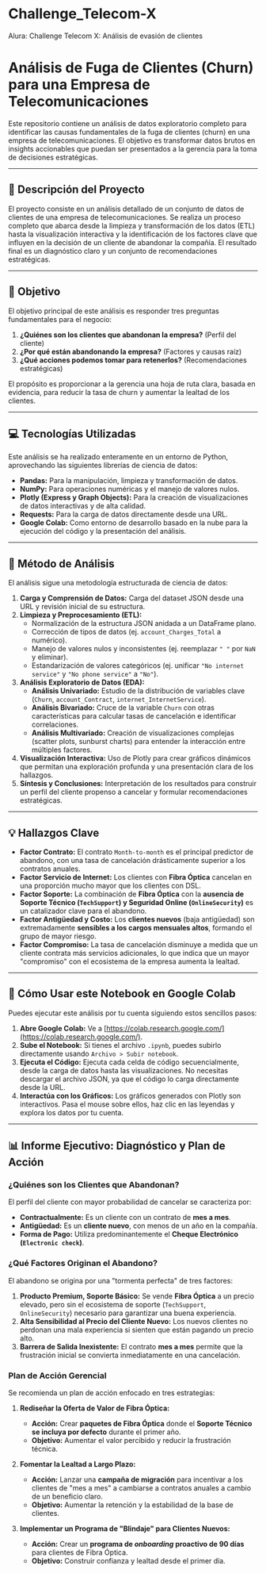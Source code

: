 # Challenge_Telecom-X
Alura: Challenge Telecom X: Análisis de evasión de clientes 
# Análisis de Fuga de Clientes (Churn) para una Empresa de Telecomunicaciones

Este repositorio contiene un análisis de datos exploratorio completo para identificar las causas fundamentales de la fuga de clientes (churn) en una empresa de telecomunicaciones. El objetivo es transformar datos brutos en insights accionables que puedan ser presentados a la gerencia para la toma de decisiones estratégicas.

---

## 📝 Descripción del Proyecto

El proyecto consiste en un análisis detallado de un conjunto de datos de clientes de una empresa de telecomunicaciones. Se realiza un proceso completo que abarca desde la limpieza y transformación de los datos (ETL) hasta la visualización interactiva y la identificación de los factores clave que influyen en la decisión de un cliente de abandonar la compañía. El resultado final es un diagnóstico claro y un conjunto de recomendaciones estratégicas.

---

## 🎯 Objetivo

El objetivo principal de este análisis es responder tres preguntas fundamentales para el negocio:
1.  **¿Quiénes son los clientes que abandonan la empresa?** (Perfil del cliente)
2.  **¿Por qué están abandonando la empresa?** (Factores y causas raíz)
3.  **¿Qué acciones podemos tomar para retenerlos?** (Recomendaciones estratégicas)

El propósito es proporcionar a la gerencia una hoja de ruta clara, basada en evidencia, para reducir la tasa de churn y aumentar la lealtad de los clientes.

---

## 💻 Tecnologías Utilizadas

Este análisis se ha realizado enteramente en un entorno de Python, aprovechando las siguientes librerías de ciencia de datos:

* **Pandas:** Para la manipulación, limpieza y transformación de datos.
* **NumPy:** Para operaciones numéricas y el manejo de valores nulos.
* **Plotly (Express y Graph Objects):** Para la creación de visualizaciones de datos interactivas y de alta calidad.
* **Requests:** Para la carga de datos directamente desde una URL.
* **Google Colab:** Como entorno de desarrollo basado en la nube para la ejecución del código y la presentación del análisis.

---

## 🔬 Método de Análisis

El análisis sigue una metodología estructurada de ciencia de datos:

1.  **Carga y Comprensión de Datos:** Carga del dataset JSON desde una URL y revisión inicial de su estructura.
2.  **Limpieza y Preprocesamiento (ETL):**
    * Normalización de la estructura JSON anidada a un DataFrame plano.
    * Corrección de tipos de datos (ej. `account_Charges_Total` a numérico).
    * Manejo de valores nulos y inconsistentes (ej. reemplazar `" "` por `NaN` y eliminar).
    * Estandarización de valores categóricos (ej. unificar `"No internet service"` y `"No phone service"` a `"No"`).
3.  **Análisis Exploratorio de Datos (EDA):**
    * **Análisis Univariado:** Estudio de la distribución de variables clave (`Churn`, `account_Contract`, `internet_InternetService`).
    * **Análisis Bivariado:** Cruce de la variable `Churn` con otras características para calcular tasas de cancelación e identificar correlaciones.
    * **Análisis Multivariado:** Creación de visualizaciones complejas (scatter plots, sunburst charts) para entender la interacción entre múltiples factores.
4.  **Visualización Interactiva:** Uso de Plotly para crear gráficos dinámicos que permitan una exploración profunda y una presentación clara de los hallazgos.
5.  **Síntesis y Conclusiones:** Interpretación de los resultados para construir un perfil del cliente propenso a cancelar y formular recomendaciones estratégicas.

---

## 💡 Hallazgos Clave

* **Factor Contrato:** El contrato `Month-to-month` es el principal predictor de abandono, con una tasa de cancelación drásticamente superior a los contratos anuales.
* **Factor Servicio de Internet:** Los clientes con **Fibra Óptica** cancelan en una proporción mucho mayor que los clientes con DSL.
* **Factor Soporte:** La combinación de **Fibra Óptica** con la **ausencia de Soporte Técnico (`TechSupport`) y Seguridad Online (`OnlineSecurity`)** es un catalizador clave para el abandono.
* **Factor Antigüedad y Costo:** Los **clientes nuevos** (baja antigüedad) son extremadamente **sensibles a los cargos mensuales altos**, formando el grupo de mayor riesgo.
* **Factor Compromiso:** La tasa de cancelación disminuye a medida que un cliente contrata más servicios adicionales, lo que indica que un mayor "compromiso" con el ecosistema de la empresa aumenta la lealtad.

---
## 🚀 Cómo Usar este Notebook en Google Colab

Puedes ejecutar este análisis por tu cuenta siguiendo estos sencillos pasos:

1.  **Abre Google Colab:** Ve a [https://colab.research.google.com/](https://colab.research.google.com/).
2.  **Sube el Notebook:** Si tienes el archivo `.ipynb`, puedes subirlo directamente usando `Archivo > Subir notebook`.
3.  **Ejecuta el Código:** Ejecuta cada celda de código secuencialmente, desde la carga de datos hasta las visualizaciones. No necesitas descargar el archivo JSON, ya que el código lo carga directamente desde la URL.
4.  **Interactúa con los Gráficos:** Los gráficos generados con Plotly son interactivos. Pasa el mouse sobre ellos, haz clic en las leyendas y explora los datos por tu cuenta.

---

## 📊 Informe Ejecutivo: Diagnóstico y Plan de Acción

### ¿Quiénes son los Clientes que Abandonan?

El perfil del cliente con mayor probabilidad de cancelar se caracteriza por:
* **Contractualmente:** Es un cliente con un contrato de **mes a mes**.
* **Antigüedad:** Es un **cliente nuevo**, con menos de un año en la compañía.
* **Forma de Pago:** Utiliza predominantemente el **Cheque Electrónico (`Electronic check`)**.

### ¿Qué Factores Originan el Abandono?

El abandono se origina por una "tormenta perfecta" de tres factores:

1.  **Producto Premium, Soporte Básico:** Se vende **Fibra Óptica** a un precio elevado, pero sin el ecosistema de soporte (`TechSupport`, `OnlineSecurity`) necesario para garantizar una buena experiencia.
2.  **Alta Sensibilidad al Precio del Cliente Nuevo:** Los nuevos clientes no perdonan una mala experiencia si sienten que están pagando un precio alto.
3.  **Barrera de Salida Inexistente:** El contrato **mes a mes** permite que la frustración inicial se convierta inmediatamente en una cancelación.

### Plan de Acción Gerencial

Se recomienda un plan de acción enfocado en tres estrategias:

1.  **Rediseñar la Oferta de Valor de Fibra Óptica:**
    * **Acción:** Crear **paquetes de Fibra Óptica** donde el **Soporte Técnico se incluya por defecto** durante el primer año.
    * **Objetivo:** Aumentar el valor percibido y reducir la frustración técnica.

2.  **Fomentar la Lealtad a Largo Plazo:**
    * **Acción:** Lanzar una **campaña de migración** para incentivar a los clientes de "mes a mes" a cambiarse a contratos anuales a cambio de un beneficio claro.
    * **Objetivo:** Aumentar la retención y la estabilidad de la base de clientes.

3.  **Implementar un Programa de "Blindaje" para Clientes Nuevos:**
    * **Acción:** Crear un **programa de *onboarding* proactivo de 90 días** para clientes de Fibra Óptica.
    * **Objetivo:** Construir confianza y lealtad desde el primer día.
